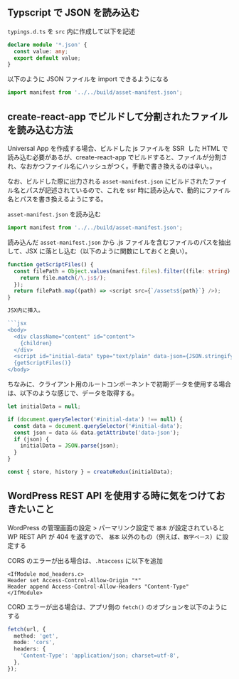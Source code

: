## Typscript で JSON を読み込む

`typings.d.ts` を `src` 内に作成して以下を記述

```ts
declare module '*.json' {
  const value: any;
  export default value;
}
```

以下のように JSON ファイルを import できるようになる

```ts
import manifest from '../../build/asset-manifest.json';
```

## create-react-app でビルドして分割されたファイルを読み込む方法

Universal App を作成する場合、ビルドした js ファイルを SSR  した HTML で読み込む必要があるが、create-react-app でビルドすると、ファイルが分割され、なおかつファイル名にハッシュがつく。手動で書き換えるのは辛い。。

なお、ビルドした際に出力される `asset-manifest.json` にビルドされたファイル名とパスが記述されているので、これを ssr 時に読み込んで、動的にファイル名とパスを書き換えるようにする。

`asset-manifest.json` を読み込む

```ts
import manifest from '../../build/asset-manifest.json';
```

読み込んだ `asset-manifest.json` から .js ファイルを含むファイルのパスを抽出して、JSX に落とし込む（以下のように関数にしておくと良い）。

````ts
function getScriptFiles() {
  const filePath = Object.values(manifest.files).filter((file: string) => {
    return file.match(/\.js$/);
  });
  return filePath.map((path) => <script src={`/assets${path}`} />);
}

JSX内に挿入。

```jsx
<body>
  <div className="content" id="content">
    {children}
  </div>
  <script id="initial-data" type="text/plain" data-json={JSON.stringify(finalState)} />
  {getScriptFiles()}
</body>
````

ちなみに、クライアント用のルートコンポーネントで初期データを使用する場合は、以下のような感じで、データを取得する。

```ts
let initialData = null;

if (document.querySelector('#initial-data') !== null) {
  const data = document.querySelector('#initial-data');
  const json = data && data.getAttribute('data-json');
  if (json) {
    initialData = JSON.parse(json);
  }
}

const { store, history } = createRedux(initialData);
```

## WordPress REST API を使用する時に気をつけておきたいこと

WordPress の管理画面の設定 > パーマリンク設定で `基本` が設定されていると WP REST API が 404 を返すので、 `基本` 以外のもの（例えば、`数字ベース`）に設定する

CORS のエラーが出る場合は、`.htaccess` に以下を追加

```
<IfModule mod_headers.c>
Header set Access-Control-Allow-Origin "*"
Header append Access-Control-Allow-Headers "Content-Type"
</IfModule>
```

CORD エラーが出る場合は、アプリ側の `fetch()` のオプションを以下のようにする

```ts
fetch(url, {
  method: 'get',
  mode: 'cors',
  headers: {
    'Content-Type': 'application/json; charset=utf-8',
  },
});
```
